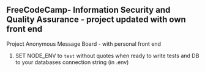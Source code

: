 **FreeCodeCamp**- Information Security and Quality Assurance - project updated with own front end
------

Project Anonymous Message Board - with personal front end

1) SET NODE_ENV to `test` without quotes when ready to write tests and DB to your databases connection string (in .env)



